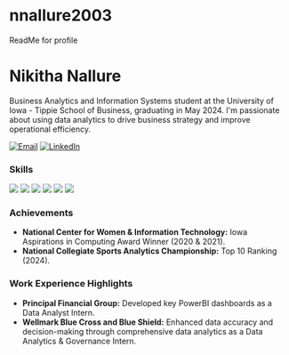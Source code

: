# nnallure2003
 ReadMe for profile

# Nikitha Nallure


Business Analytics and Information Systems student at the University of Iowa - Tippie School of Business, graduating in May 2024. I'm passionate about using data analytics to drive business strategy and improve operational efficiency.


[![Email](https://img.shields.io/badge/Email-blue?style=flat&logo=microsoft-outlook&logoColor=white)](mailto:niki.nallure@gmail.com)
[![LinkedIn](https://img.shields.io/badge/LinkedIn-blue?style=flat&logo=linkedin&logoColor=white)](https://www.linkedin.com/in/nikithanallure/)

### Skills

![](https://img.shields.io/badge/Python-informational?style=flat&logo=python&logoColor=white&color=black)
![](https://img.shields.io/badge/R-informational?style=flat&logo=r&logoColor=white&color=black)
![](https://img.shields.io/badge/PowerBI-informational?style=flat&logo=microsoft&logoColor=white&color=black)
![](https://img.shields.io/badge/Azure-informational?style=flat&logo=microsoft-azure&logoColor=white&color=black)
![](https://img.shields.io/badge/SQL-informational?style=flat&logo=sql&logoColor=white&color=black)
![](https://img.shields.io/badge/Java-informational?style=flat&logo=java&logoColor=white&color=black)

### Achievements

- **National Center for Women & Information Technology:** Iowa Aspirations in Computing Award Winner (2020 & 2021).
- **National Collegiate Sports Analytics Championship:** Top 10 Ranking (2024).

### Work Experience Highlights

- **Principal Financial Group:** Developed key PowerBI dashboards as a Data Analyst Intern.
- **Wellmark Blue Cross and Blue Shield:** Enhanced data accuracy and decision-making through comprehensive data analytics as a Data Analytics & Governance Intern.
